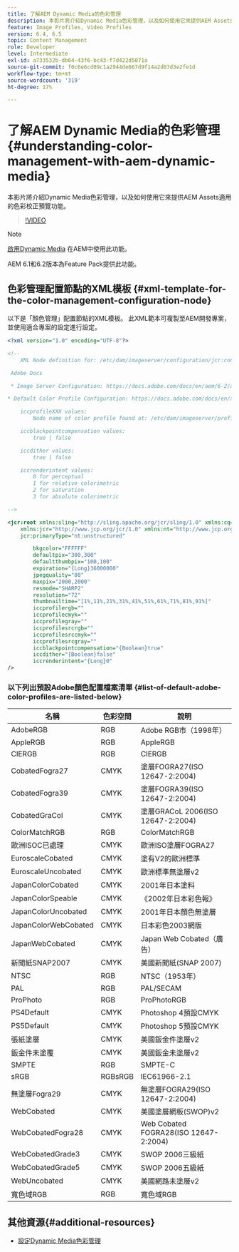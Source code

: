 ```yaml
---
title: 了解AEM Dynamic Media的色彩管理
description: 本影片將介紹Dynamic Media色彩管理，以及如何使用它來提供AEM Assets適用的色彩校正預覽功能。
feature: Image Profiles, Video Profiles
version: 6.4, 6.5
topic: Content Management
role: Developer
level: Intermediate
exl-id: a733532b-db64-43f6-bc43-f7d422d5071a
source-git-commit: f0c6e6cd09c1a2944de667d9f14a2d87d3e2fe1d
workflow-type: tm+mt
source-wordcount: '319'
ht-degree: 17%

---
```


# 了解AEM Dynamic Media的色彩管理{#understanding-color-management-with-aem-dynamic-media}

本影片將介紹Dynamic Media色彩管理，以及如何使用它來提供AEM Assets適用的色彩校正預覽功能。

>[!VIDEO](https://video.tv.adobe.com/v/16792/?quality=9&learn=on)

>[!NOTE]
>
>[啟用Dynamic Media](https://experienceleague.adobe.com/docs/experience-manager-release-information/aem-release-updates/previous-updates/aem-previous-versions.html) 在AEM中使用此功能。

AEM 6.1和6.2版本為Feature Pack提供此功能。

## 色彩管理配置節點的XML模板 {#xml-template-for-the-color-management-configuration-node}

以下是「顏色管理」配置節點的XML模板。 此XML範本可複製至AEM開發專案，並使用適合專案的設定進行設定。

```xml
<?xml version="1.0" encoding="UTF-8"?>

<!--
    XML Node definition for: /etc/dam/imageserver/configuration/jcr:content/settings

 Adobe Docs

 * Image Server Configuration: https://docs.adobe.com/docs/en/aem/6-2/administer/content/dynamic-media/config-dynamic.html#Configuring%20Dynamic%20Media%20Image%20Settings

* Default Color Profile Configuration: https://docs.adobe.com/docs/en/aem/6-1/administer/content/dynamic-media/config-dynamic.html#Configuring%20the%20default%20color%20profiles

    iccprofileXXX values:
        Node name of color profile found at: /etc/dam/imageserver/profiles

    iccblackpointcompensation values:
        true | false

    iccdither values:
        true | false

    iccrenderintent values:
        0 for perceptual
        1 for relative colorimetric
        2 for saturation
        3 for absolute colorimetric

-->

<jcr:root xmlns:sling="http://sling.apache.org/jcr/sling/1.0" xmlns:cq="http://www.day.com/jcr/cq/1.0"
    xmlns:jcr="http://www.jcp.org/jcr/1.0" xmlns:nt="http://www.jcp.org/jcr/nt/1.0"
    jcr:primaryType="nt:unstructured"

        bkgcolor="FFFFFF"
        defaultpix="300,300"
        defaultthumbpix="100,100"
        expiration="{Long}36000000"
        jpegquality="80"
        maxpix="2000,2000"
        resmode="SHARP2"
        resolution="72"
        thumbnailtime="[1%,11%,21%,31%,41%,51%,61%,71%,81%,91%]"
        iccprofilergb=""
        iccprofilecmyk=""
        iccprofilegray=""
        iccprofilesrcrgb=""
        iccprofilesrccmyk=""
        iccprofilesrcgray=""
        iccblackpointcompensation="{Boolean}true"
        iccdither="{Boolean}false"
        iccrenderintent="{Long}0"
/>
```

### 以下列出預設Adobe顏色配置檔案清單 {#list-of-default-adobe-color-profiles-are-listed-below}

| 名稱 | 色彩空間 | 說明 |
| ------------------- | ---------- | ------------------------------------- |
| AdobeRGB | RGB | Adobe RGB市（1998年） |
| AppleRGB | RGB | AppleRGB |
| CIERGB | RGB | CIERGB |
| CobatedFogra27 | CMYK | 塗層FOGRA27(ISO 12647-2:2004) |
| CobatedFogra39 | CMYK | 塗層FOGRA39(ISO 12647-2:2004) |
| CobatedGraCol | CMYK | 塗層GRACoL 2006(ISO 12647-2:2004) |
| ColorMatchRGB | RGB | ColorMatchRGB |
| 歐洲ISOC已處理 | CMYK | 歐洲ISO塗層FOGRA27 |
| EuroscaleCobated | CMYK | 塗有V2的歐洲標準 |
| EuroscaleUncobated | CMYK | 歐洲標準無塗層v2 |
| JapanColorCobated | CMYK | 2001年日本塗料 |
| JapanColorSpeable | CMYK | 《2002年日本彩色報》 |
| JapanColorUncobated | CMYK | 2001年日本顏色無塗層 |
| JapanColorWebCobated | CMYK | 日本彩色2003網版 |
| JapanWebCobated | CMYK | Japan Web Cobated（廣告） |
| 新聞紙SNAP2007 | CMYK | 美國新聞紙(SNAP 2007) |
| NTSC | RGB | NTSC（1953年） |
| PAL | RGB | PAL/SECAM |
| ProPhoto | RGB | ProPhotoRGB |
| PS4Default | CMYK | Photoshop 4預設CMYK |
| PS5Default | CMYK | Photoshop 5預設CMYK |
| 張紙塗層 | CMYK | 美國鈑金件塗層v2 |
| 鈑金件未塗覆 | CMYK | 美國鈑金未塗層v2 |
| SMPTE | RGB | SMPTE-C |
| sRGB | RGBsRGB | IEC61966-2.1 |
| 無塗層Fogra29 | CMYK | 無塗層FOGRA29(ISO 12647-2:2004) |
| WebCobated | CMYK | 美國塗層網板(SWOP)v2 |
| WebCobatedFogra28 | CMYK | Web Cobated FOGRA28(ISO 12647-2:2004) |
| WebCobatedGrade3 | CMYK | SWOP 2006三級紙 |
| WebCobatedGrade5 | CMYK | SWOP 2006五級紙 |
| WebUncobated | CMYK | 美國網路未塗層v2 |
| 寬色域RGB | RGB | 寬色域RGB |

## 其他資源{#additional-resources}

* [設定Dynamic Media色彩管理](https://helpx.adobe.com/experience-manager/6-5/assets/using/config-dynamic.html#ConfiguringDynamicMediaColorManagement)
